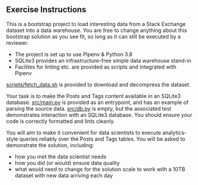 
## Exercise Instructions

This is a bootstrap project to load interesting data from a Stack Exchange dataset into a data warehouse.
You are free to change anything about this bootstrap solution as you see fit, so long as it can still be executed by a reviewer.

- The project is set up to use Pipenv & Python 3.8
- SQLite3 provides an infrastructure-free simple data warehouse stand-in
- Facilites for linting etc. are provided as scripts and integrated with Pipenv

[scripts/fetch_data.sh](scripts/fetch_data.sh) is provided to download and decompress the dataset.

Your task is to make the Posts and Tags content available in an SQLite3 database.
[src/main.py](src/main.py) is provided as an entrypoint, and has an example of parsing the source data.
[src/db.py](src/db.py) is empty, but the associated test demonstrates interaction with an SQLite3 database.
You should ensure your code is correctly formatted and lints cleanly.

You will aim to make it convenient for data scientists to execute analytics-style queries reliably over the Posts and Tags tables.
You will be asked to demonstrate the solution, including:
- how you met the data scientist needs
- how you did (or would) ensure data quality
- what would need to change for the solution scale to work with a 10TB dataset with new data arriving each day
